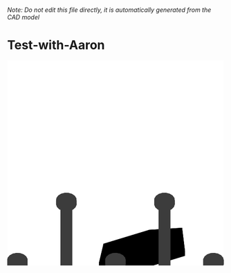 ###### Note: Do not edit this file directly, it is automatically generated from the CAD model

# Test-with-Aaron

![](/project.svg)

